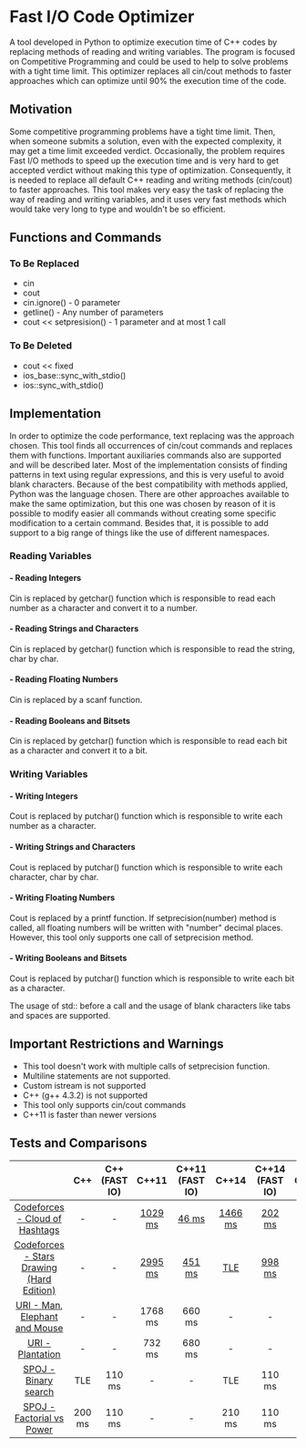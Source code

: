 # Fast I/O Code Optimizer
A tool developed in Python to optimize execution time of C++ codes by replacing methods of reading and writing variables. The program is focused on Competitive Programming and could be used to help to solve problems with a tight time limit. This optimizer replaces all cin/cout methods to faster approaches which can optimize until 90% the execution time of the code.

## Motivation
Some competitive programming problems have a tight time limit.  Then, when someone submits a solution, even with the expected complexity, it may get a time limit exceeded verdict. Occasionally, the problem requires Fast I/O methods to speed up the execution time and is very hard to get accepted verdict without making this type of optimization. Consequently, it is needed to replace all default C++ reading and writing methods (cin/cout) to faster approaches.  This tool makes very easy the task of replacing the way of reading and writing variables, and it uses very fast methods which would take very long to type and wouldn't be so efficient.

## Functions and Commands

### To Be Replaced 
* cin
* cout
* cin.ignore() - 0 parameter
* getline() - Any number of parameters
* cout << setpresision() - 1 parameter and at most 1 call

### To Be Deleted
* cout << fixed
* ios_base::sync_with_stdio()
* ios::sync_with_stdio()

## Implementation
In order to optimize the code performance, text replacing was the approach chosen. This tool finds all occurrences of cin/cout commands and replaces them with functions. Important auxiliaries commands also are supported and will be described later. Most of the implementation consists of finding patterns in text using regular expressions, and this is very useful to avoid blank characters. Because of the best compatibility with methods applied, Python was the language chosen. There are other approaches available to make the same optimization, but this one was chosen by reason of it is possible to modify easier all commands without creating some specific modification to a certain command. Besides that, it is possible to add support to a big range of things like the use of different namespaces.

### Reading Variables

#### - Reading Integers
Cin is replaced by getchar() function which is responsible to read each number as a character and convert it to a number.

#### - Reading Strings and Characters 
Cin is replaced by getchar() function which is responsible to read the string, char by char.

#### - Reading Floating Numbers
Cin is replaced by a scanf function.

#### - Reading Booleans and Bitsets
Cin is replaced by getchar() function which is responsible to read each bit as a character and convert it to a bit.

### Writing Variables

#### - Writing Integers
Cout is replaced by putchar() function which is responsible to write each number as a character.

#### - Writing Strings and Characters
Cout is replaced by putchar() function which is responsible to write each character, char by char.

#### - Writing Floating Numbers
Cout is replaced by a printf function. If setprecision(number) method is called, all floating numbers will be written with "number" decimal places. However, this tool only supports one call of setprecision method.  

#### - Writing Booleans and Bitsets
Cout is replaced by putchar() function which is responsible to write each bit as a character.

The usage of std:: before a call and the usage of blank characters like tabs and spaces are supported.

## Important Restrictions and Warnings
* This tool doesn't work with multiple calls of setprecision function.
* Multiline statements are not supported.
* Custom istream is not supported
* C++ (g++ 4.3.2) is not supported
* This tool only supports cin/cout commands
* C++11 is faster than newer versions

## Tests and Comparisons

| | C++ | C++ (FAST IO) | C++11 | C++11 (FAST IO) | C++14 | C++14 (FAST IO) | C++17 | C++17 (FAST IO) |
|:-----:|:-----:|:-----:|:-----:|:-----:|:-----:|:-----:|:-----:|:-----:|
| [Codeforces - Cloud of Hashtags](https://codeforces.com/problemset/problem/777/D) | - | - | [1029 ms](https://codeforces.com/contest/777/submission/50339133) | [46 ms](https://codeforces.com/contest/777/submission/50339821) |[1466 ms](https://codeforces.com/contest/777/submission/50339845) | [202 ms](https://codeforces.com/contest/777/submission/50339825) | [1528 ms](https://codeforces.com/contest/777/submission/50339847) | [187 ms](https://codeforces.com/contest/777/submission/50339831) |
| [Codeforces - Stars Drawing (Hard Edition)](https://codeforces.com/contest/1015/problem/E2) | - | - | [2995 ms](https://codeforces.com/contest/1015/submission/50340528) | [451 ms](https://codeforces.com/contest/1015/submission/50340563) | [TLE](https://codeforces.com/contest/1015/submission/50340572) | [998 ms](https://codeforces.com/contest/1015/submission/50340578) | [TLE](https://codeforces.com/contest/1015/submission/50340600) | [997 ms](https://codeforces.com/contest/1015/submission/50340602)  |
| [URI - Man, Elephant and Mouse](https://www.urionlinejudge.com.br/judge/en/problems/view/1477) | - | - | 1768 ms | 660 ms | - | - | 1780 ms | 728 ms |
| [URI - Plantation](https://www.urionlinejudge.com.br/judge/en/problems/view/2772) | - | - | 732 ms | 680 ms | - | - | 952 ms | 896 ms |
| [SPOJ - Binary search](https://www.spoj.com/problems/BSEARCH1/) | TLE | 110 ms | - | - | TLE | 110 ms | - | - |
| [SPOJ - Factorial vs Power](https://www.spoj.com/problems/FACVSPOW/) | 200 ms | 110 ms | - | - | 210 ms | 110 ms | - | - |






